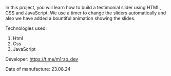 In this project, you will learn how to build a testimonial slider using HTML, CSS and JavaScript. We use a timer to change the sliders automatically and also we have added a bountiful animation showing the slides.

Technologies used:
1. Html
2. Css
3. JavaScript

Developer: https://t.me/m1rzo_dev

Date of manufacture: 23.08.24
 

